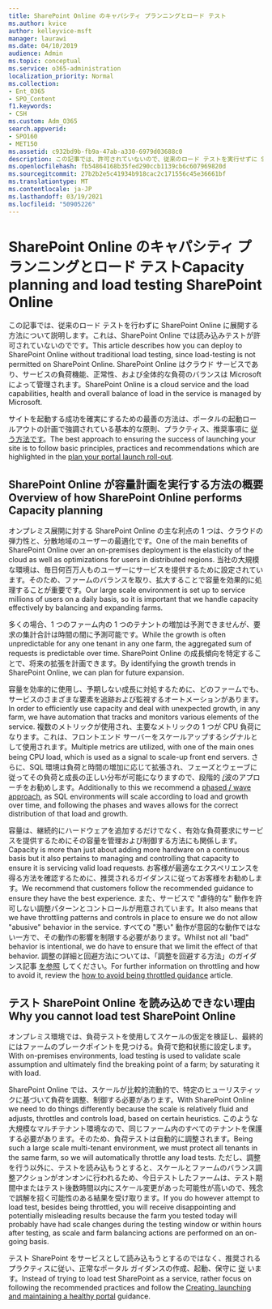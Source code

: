 ```yaml
---
title: SharePoint Online のキャパシティ プランニングとロード テスト
ms.author: kvice
author: kelleyvice-msft
manager: laurawi
ms.date: 04/10/2019
audience: Admin
ms.topic: conceptual
ms.service: o365-administration
localization_priority: Normal
ms.collection:
- Ent_O365
- SPO_Content
f1.keywords:
- CSH
ms.custom: Adm_O365
search.appverid:
- SPO160
- MET150
ms.assetid: c932bd9b-fb9a-47ab-a330-6979d03688c0
description: この記事では、許可されていないので、従来のロード テストを実行せずに SharePoint Online に展開する方法について説明します。
ms.openlocfilehash: fb54864168b35fed290ccb1139cb6c607969820d
ms.sourcegitcommit: 27b2b2e5c41934b918cac2c171556c45e36661bf
ms.translationtype: MT
ms.contentlocale: ja-JP
ms.lasthandoff: 03/19/2021
ms.locfileid: "50905226"
---
```

# <a name="capacity-planning-and-load-testing-sharepoint-online"></a><span data-ttu-id="2c0eb-103">SharePoint Online のキャパシティ プランニングとロード テスト</span><span class="sxs-lookup"><span data-stu-id="2c0eb-103">Capacity planning and load testing SharePoint Online</span></span>
<span data-ttu-id="2c0eb-104">この記事では、従来のロード テストを行わずに SharePoint Online に展開する方法について説明します。これは、SharePoint Online では読み込みテストが許可されていないのでです。</span><span class="sxs-lookup"><span data-stu-id="2c0eb-104">This article describes how you can deploy to SharePoint Online without traditional load testing, since load-testing is not permitted on SharePoint Online.</span></span> <span data-ttu-id="2c0eb-105">SharePoint Online はクラウド サービスであり、サービスの負荷機能、正常性、および全体的な負荷のバランスは Microsoft によって管理されます。</span><span class="sxs-lookup"><span data-stu-id="2c0eb-105">SharePoint Online is a cloud service and the load capabilities, health and overall balance of load in the service is managed by Microsoft.</span></span>
  
<span data-ttu-id="2c0eb-106">サイトを起動する成功を確実にするための最善の方法は、ポータルの起動ロールアウトの計画で強調されている基本的な原則、プラクティス、推奨事項に [従う方法です](planportallaunchroll-out.md)。</span><span class="sxs-lookup"><span data-stu-id="2c0eb-106">The best approach to ensuring the success of launching your site is to follow basic principles, practices and recommendations which are highlighted in the [plan your portal launch roll-out](planportallaunchroll-out.md).</span></span>

## <a name="overview-of-how-sharepoint-online-performs-capacity-planning"></a><span data-ttu-id="2c0eb-107">SharePoint Online が容量計画を実行する方法の概要</span><span class="sxs-lookup"><span data-stu-id="2c0eb-107">Overview of how SharePoint Online performs Capacity planning</span></span> 
<span data-ttu-id="2c0eb-108">オンプレミス展開に対する SharePoint Online の主な利点の 1 つは、クラウドの弾力性と、分散地域のユーザーの最適化です。</span><span class="sxs-lookup"><span data-stu-id="2c0eb-108">One of the main benefits of SharePoint Online over an on-premises deployment is the elasticity of the cloud as well as optimizations for users in distributed regions.</span></span> <span data-ttu-id="2c0eb-109">当社の大規模な環境は、毎日何百万人ものユーザーにサービスを提供するために設定されています。そのため、ファームのバランスを取り、拡大することで容量を効果的に処理することが重要です。</span><span class="sxs-lookup"><span data-stu-id="2c0eb-109">Our large scale environment is set up to service millions of users on a daily basis, so it is important that we handle capacity effectively by balancing and expanding farms.</span></span>
  
<span data-ttu-id="2c0eb-110">多くの場合、1 つのファーム内の 1 つのテナントの増加は予測できませんが、要求の集計合計は時間の間に予測可能です。</span><span class="sxs-lookup"><span data-stu-id="2c0eb-110">While the growth is often unpredictable for any one tenant in any one farm, the aggregated sum of requests is predictable over time.</span></span> <span data-ttu-id="2c0eb-111">SharePoint Online の成長傾向を特定することで、将来の拡張を計画できます。</span><span class="sxs-lookup"><span data-stu-id="2c0eb-111">By identifying the growth trends in SharePoint Online, we can plan for future expansion.</span></span>
  
<span data-ttu-id="2c0eb-112">容量を効率的に使用し、予期しない成長に対処するために、どのファームでも、サービスのさまざまな要素を追跡および監視するオートメーションがあります。</span><span class="sxs-lookup"><span data-stu-id="2c0eb-112">In order to efficiently use capacity and deal with unexpected growth, in any farm, we have automation that tracks and monitors various elements of the service.</span></span> <span data-ttu-id="2c0eb-113">複数のメトリックが使用され、主要なメトリックの 1 つが CPU 負荷になります。これは、フロントエンド サーバーをスケールアップするシグナルとして使用されます。</span><span class="sxs-lookup"><span data-stu-id="2c0eb-113">Multiple metrics are utilized, with one of the main ones being CPU load, which is used as a signal to scale-up front end servers.</span></span> <span data-ttu-id="2c0eb-114">さらに、SQL 環境は負荷と時間の増加に応じて拡張され、フェーズとウェーブに従ってその負荷と成長の正しい分布が可能になりますので、段階的 [/](planportallaunchroll-out.md)波のアプローチをお勧めします。</span><span class="sxs-lookup"><span data-stu-id="2c0eb-114">Additionally to this we recommend a [phased / wave approach](planportallaunchroll-out.md), as SQL environments will scale according to load and growth over time, and following the phases and waves allows for the correct distribution of that load and growth.</span></span> 

<span data-ttu-id="2c0eb-115">容量は、継続的にハードウェアを追加するだけでなく、有効な負荷要求にサービスを提供するためにその容量を管理および制御する方法にも関係します。</span><span class="sxs-lookup"><span data-stu-id="2c0eb-115">Capacity is more than just about adding more hardware on a continuous basis but it also pertains to managing and controlling that capacity to ensure it is servicing valid load requests.</span></span> <span data-ttu-id="2c0eb-116">お客様が最適なエクスペリエンスを得る方法を確認するために、推奨されるガイダンスに従ってお客様をお勧めします。</span><span class="sxs-lookup"><span data-stu-id="2c0eb-116">We recommend that customers follow the recommended guidance to ensure they have the best experience.</span></span> <span data-ttu-id="2c0eb-117">また、サービスで "虐待的な" 動作を許可しない調整パターンとコントロールが用意されています。</span><span class="sxs-lookup"><span data-stu-id="2c0eb-117">It also means that we have throttling patterns and controls in place to ensure we do not allow "abusive" behavior in the service.</span></span> <span data-ttu-id="2c0eb-118">すべての "悪い" 動作が意図的な動作ではない一方で、その動作の影響を制限する必要があります。</span><span class="sxs-lookup"><span data-stu-id="2c0eb-118">Whilst not all "bad" behavior is intentional, we do have to ensure that we limit the effect of that behavior.</span></span> <span data-ttu-id="2c0eb-119">調整の詳細と回避方法については、「調整を回避する方法」のガイダンス記事 [を参照](/sharepoint/dev/general-development/how-to-avoid-getting-throttled-or-blocked-in-sharepoint-online) してください。</span><span class="sxs-lookup"><span data-stu-id="2c0eb-119">For further information on throttling and how to avoid it, review the [how to avoid being throttled guidance](/sharepoint/dev/general-development/how-to-avoid-getting-throttled-or-blocked-in-sharepoint-online) article.</span></span>

## <a name="why-you-cannot-load-test-sharepoint-online"></a><span data-ttu-id="2c0eb-120">テスト SharePoint Online を読み込めできない理由</span><span class="sxs-lookup"><span data-stu-id="2c0eb-120">Why you cannot load test SharePoint Online</span></span>
<span data-ttu-id="2c0eb-121">オンプレミス環境では、負荷テストを使用してスケールの仮定を検証し、最終的にはファームのブレークポイントを見つける。負荷で飽和状態に設定します。</span><span class="sxs-lookup"><span data-stu-id="2c0eb-121">With on-premises environments, load testing is used to validate scale assumption and ultimately find the breaking point of a farm; by saturating it with load.</span></span> 

<span data-ttu-id="2c0eb-122">SharePoint Online では、スケールが比較的流動的で、特定のヒューリスティックに基づいて負荷を調整、制御する必要があります。</span><span class="sxs-lookup"><span data-stu-id="2c0eb-122">With SharePoint Online we need to do things differently because the scale is relatively fluid and adjusts, throttles and controls load, based on certain heuristics.</span></span> <span data-ttu-id="2c0eb-123">このような大規模なマルチテナント環境なので、同じファーム内のすべてのテナントを保護する必要があります。そのため、負荷テストは自動的に調整されます。</span><span class="sxs-lookup"><span data-stu-id="2c0eb-123">Being such a large scale multi-tenant environment, we must protect all tenants in the same farm, so we will automatically throttle any load tests.</span></span> <span data-ttu-id="2c0eb-124">ただし、調整を行う以外に、テストを読み込もうとすると、スケールとファームのバランス調整アクションがオンオンに行われるため、今日テストしたファームは、テスト期間中またはテスト後数時間以内にスケール変更があった可能性が高いので、残念で誤解を招く可能性のある結果を受け取ります。</span><span class="sxs-lookup"><span data-stu-id="2c0eb-124">If you do however attempt to load test, besides being throttled, you will receive disappointing and potentially misleading results because the farm you tested today will probably have had scale changes during the testing window or within hours after testing, as scale and farm balancing actions are performed on an on-going basis.</span></span>

<span data-ttu-id="2c0eb-125">テスト SharePoint をサービスとして読み込もうとするのではなく、推奨されるプラクティスに従い、正常なポータル ガイダンスの作成、起動、保守に [従](/sharepoint/portal-health) います。</span><span class="sxs-lookup"><span data-stu-id="2c0eb-125">Instead of trying to load test SharePoint as a service, rather focus on following the recommended practices and follow the [Creating, launching and maintaining a healthy portal](/sharepoint/portal-health) guidance.</span></span>